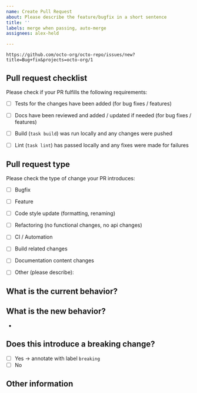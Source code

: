 ```yaml
---
name: Create Pull Request
about: Please describe the feature/bugfix in a short sentence
title: ''
labels: merge when passing, auto-merge
assignees: alex-held

---
```

    https://github.com/octo-org/octo-repo/issues/new?title=Bug+fix&projects=octo-org/1
<!-- Please refer to our contributing documentation for any questions on submitting a pull request, or let us know here if you need any help: https://ionicframework.com/docs/building/contributing -->

## Pull request checklist

Please check if your PR fulfills the following requirements:
- [ ] Tests for the changes have been added (for bug fixes / features)
- [ ] Docs have been reviewed and added / updated if needed (for bug fixes / features)
- [ ] Build (`task build`) was run locally and any changes were pushed
- [ ] Lint (`task lint`) has passed locally and any fixes were made for failures


## Pull request type

<!-- Please try to limit your pull request to one type, submit multiple pull requests if needed. --> 

Please check the type of change your PR introduces:
- [ ] Bugfix
- [ ] Feature
- [ ] Code style update (formatting, renaming)
- [ ] Refactoring (no functional changes, no api changes)
- [ ] CI / Automation
- [ ] Build related changes
- [ ] Documentation content changes
- [ ] Other (please describe): 


## What is the current behavior?
<!-- Please describe the current behavior that you are modifying, or link to a relevant issue. -->


## What is the new behavior?
<!-- Please describe the behavior or changes that are being added by this PR. -->

-

## Does this introduce a breaking change?

- [ ] Yes -> annotate with label `breaking`
- [ ] No

<!-- If this introduces a breaking change, please describe the impact and migration path for existing applications below. -->


## Other information

<!-- Any other information that is important to this PR such as screenshots of how the component looks before and after the change. -->
